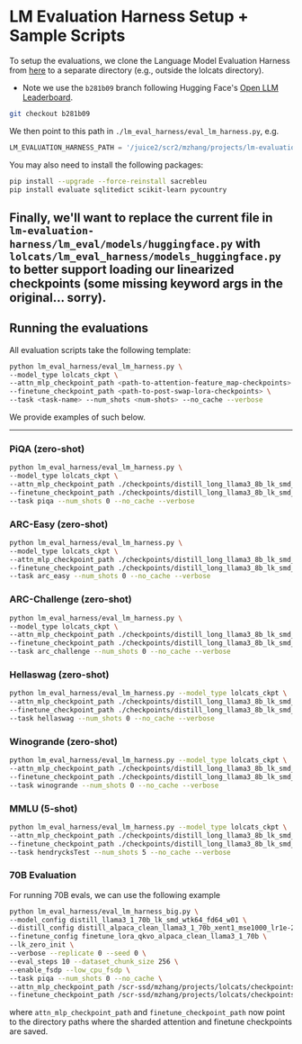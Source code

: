 # LM Evaluation Harness Setup + Sample Scripts

To setup the evaluations, we clone the Language Model Evaluation Harness from [here](https://github.com/EleutherAI/lm-evaluation-harness/tree/b281b0921b636bc36ad05c0b0b0763bd6dd43463) to a separate directory (e.g., outside the lolcats directory).

- Note we use the `b281b09` branch following Hugging Face's [Open LLM Leaderboard](https://huggingface.co/spaces/HuggingFaceH4/open_llm_leaderboard).

```bash
git checkout b281b09
```

We then point to this path in `./lm_eval_harness/eval_lm_harness.py`, e.g.

```python
LM_EVALUATION_HARNESS_PATH = '/juice2/scr2/mzhang/projects/lm-evaluation-harness'  # Change this to where you clone LM eval harness from
```

You may also need to install the following packages:

```bash
pip install --upgrade --force-reinstall sacrebleu
pip install evaluate sqlitedict scikit-learn pycountry
```

Finally, we'll want to replace the current file in `lm-evaluation-harness/lm_eval/models/huggingface.py` with `lolcats/lm_eval_harness/models_huggingface.py` to better support loading our linearized checkpoints (some missing keyword args in the original... sorry).
---

## Running the evaluations

All evaluation scripts take the following template:

```bash
python lm_eval_harness/eval_lm_harness.py \
--model_type lolcats_ckpt \
--attn_mlp_checkpoint_path <path-to-attention-feature_map-checkpoints> \
--finetune_checkpoint_path <path-to-post-swap-lora-checkpoints> \
--task <task-name> --num_shots <num-shots> --no_cache --verbose
```

We provide examples of such below.

---

### PiQA (zero-shot)

```bash
python lm_eval_harness/eval_lm_harness.py \
--model_type lolcats_ckpt \
--attn_mlp_checkpoint_path ./checkpoints/distill_long_llama3_8b_lk_smd_wtk64_fd64_w01/dl-d=distill_long_alpaca_8k_xent0_mse1000_lr1e-2_bs1-m=distill_long_llama3_8b_lk_smd_wtk64_fd64_w01-f=finetune_long_lora_qkvo_alpaca_clean_8192-s=0-gas=1-nte=2-se=0-re=614-scl=1024-lzi=1_distill.pt \
--finetune_checkpoint_path ./checkpoints/distill_long_llama3_8b_lk_smd_wtk64_fd64_w01/dl-d=distill_long_alpaca_8k_xent0_mse1000_lr1e-2_bs1-m=distill_long_llama3_8b_lk_smd_wtk64_fd64_w01-f=finetune_long_lora_qkvo_alpaca_clean_8192-s=0-gas=1-nte=2-se=0-re=614-scl=1024-lzi=1-bs=1-gas=1-nte=2-se=0-re=614_ft.pt \
--task piqa --num_shots 0 --no_cache --verbose

```

### ARC-Easy (zero-shot)

```bash
python lm_eval_harness/eval_lm_harness.py \
--model_type lolcats_ckpt \
--attn_mlp_checkpoint_path ./checkpoints/distill_long_llama3_8b_lk_smd_wtk64_fd64_w01/dl-d=distill_long_alpaca_8k_xent0_mse1000_lr1e-2_bs1-m=distill_long_llama3_8b_lk_smd_wtk64_fd64_w01-f=finetune_long_lora_qkvo_alpaca_clean_8192-s=0-gas=1-nte=2-se=0-re=614-scl=1024-lzi=1_distill.pt \
--finetune_checkpoint_path ./checkpoints/distill_long_llama3_8b_lk_smd_wtk64_fd64_w01/dl-d=distill_long_alpaca_8k_xent0_mse1000_lr1e-2_bs1-m=distill_long_llama3_8b_lk_smd_wtk64_fd64_w01-f=finetune_long_lora_qkvo_alpaca_clean_8192-s=0-gas=1-nte=2-se=0-re=614-scl=1024-lzi=1-bs=1-gas=1-nte=2-se=0-re=614_ft.pt \
--task arc_easy --num_shots 0 --no_cache --verbose
```

### ARC-Challenge (zero-shot)

```bash
python lm_eval_harness/eval_lm_harness.py \
--model_type lolcats_ckpt \
--attn_mlp_checkpoint_path ./checkpoints/distill_long_llama3_8b_lk_smd_wtk64_fd64_w01/dl-d=distill_long_alpaca_8k_xent0_mse1000_lr1e-2_bs1-m=distill_long_llama3_8b_lk_smd_wtk64_fd64_w01-f=finetune_long_lora_qkvo_alpaca_clean_8192-s=0-gas=1-nte=2-se=0-re=614-scl=1024-lzi=1_distill.pt \
--finetune_checkpoint_path ./checkpoints/distill_long_llama3_8b_lk_smd_wtk64_fd64_w01/dl-d=distill_long_alpaca_8k_xent0_mse1000_lr1e-2_bs1-m=distill_long_llama3_8b_lk_smd_wtk64_fd64_w01-f=finetune_long_lora_qkvo_alpaca_clean_8192-s=0-gas=1-nte=2-se=0-re=614-scl=1024-lzi=1-bs=1-gas=1-nte=2-se=0-re=614_ft.pt \
--task arc_challenge --num_shots 0 --no_cache --verbose
```

### Hellaswag (zero-shot)

```bash
python lm_eval_harness/eval_lm_harness.py --model_type lolcats_ckpt \
--attn_mlp_checkpoint_path ./checkpoints/distill_long_llama3_8b_lk_smd_wtk64_fd64_w01/dl-d=distill_long_alpaca_8k_xent0_mse1000_lr1e-2_bs1-m=distill_long_llama3_8b_lk_smd_wtk64_fd64_w01-f=finetune_long_lora_qkvo_alpaca_clean_8192-s=0-gas=1-nte=2-se=0-re=614-scl=1024-lzi=1_distill.pt \
--finetune_checkpoint_path ./checkpoints/distill_long_llama3_8b_lk_smd_wtk64_fd64_w01/dl-d=distill_long_alpaca_8k_xent0_mse1000_lr1e-2_bs1-m=distill_long_llama3_8b_lk_smd_wtk64_fd64_w01-f=finetune_long_lora_qkvo_alpaca_clean_8192-s=0-gas=1-nte=2-se=0-re=614-scl=1024-lzi=1-bs=1-gas=1-nte=2-se=0-re=614_ft.pt \
--task hellaswag --num_shots 0 --no_cache --verbose
```

### Winogrande (zero-shot)

```bash
python lm_eval_harness/eval_lm_harness.py --model_type lolcats_ckpt \
--attn_mlp_checkpoint_path ./checkpoints/distill_long_llama3_8b_lk_smd_wtk64_fd64_w01/dl-d=distill_long_alpaca_8k_xent0_mse1000_lr1e-2_bs1-m=distill_long_llama3_8b_lk_smd_wtk64_fd64_w01-f=finetune_long_lora_qkvo_alpaca_clean_8192-s=0-gas=1-nte=2-se=0-re=614-scl=1024-lzi=1_distill.pt \
--finetune_checkpoint_path ./checkpoints/distill_long_llama3_8b_lk_smd_wtk64_fd64_w01/dl-d=distill_long_alpaca_8k_xent0_mse1000_lr1e-2_bs1-m=distill_long_llama3_8b_lk_smd_wtk64_fd64_w01-f=finetune_long_lora_qkvo_alpaca_clean_8192-s=0-gas=1-nte=2-se=0-re=614-scl=1024-lzi=1-bs=1-gas=1-nte=2-se=0-re=614_ft.pt \
--task winogrande --num_shots 0 --no_cache --verbose
```

### MMLU (5-shot)

```bash
python lm_eval_harness/eval_lm_harness.py --model_type lolcats_ckpt \
--attn_mlp_checkpoint_path ./checkpoints/distill_long_llama3_8b_lk_smd_wtk64_fd64_w01/dl-d=distill_long_alpaca_8k_xent0_mse1000_lr1e-2_bs1-m=distill_long_llama3_8b_lk_smd_wtk64_fd64_w01-f=finetune_long_lora_qkvo_alpaca_clean_8192-s=0-gas=1-nte=2-se=0-re=614-scl=1024-lzi=1_distill.pt \
--finetune_checkpoint_path ./checkpoints/distill_long_llama3_8b_lk_smd_wtk64_fd64_w01/dl-d=distill_long_alpaca_8k_xent0_mse1000_lr1e-2_bs1-m=distill_long_llama3_8b_lk_smd_wtk64_fd64_w01-f=finetune_long_lora_qkvo_alpaca_clean_8192-s=0-gas=1-nte=2-se=0-re=614-scl=1024-lzi=1-bs=1-gas=1-nte=2-se=0-re=614_ft.pt \
--task hendrycksTest --num_shots 5 --no_cache --verbose
```

### 70B Evaluation

For running 70B evals, we can use the following example

```bash
python lm_eval_harness/eval_lm_harness_big.py \
--model_config distill_llama3_1_70b_lk_smd_wtk64_fd64_w01 \
--distill_config distill_alpaca_clean_llama3_1_70b_xent1_mse1000_lr1e-2 \
--finetune_config finetune_lora_qkvo_alpaca_clean_llama3_1_70b \
--lk_zero_init \
--verbose --replicate 0 --seed 0 \
--eval_steps 10 --dataset_chunk_size 256 \
--enable_fsdp --low_cpu_fsdp \
--task piqa --num_shots 0 --no_cache \
--attn_mlp_checkpoint_path /scr-ssd/mzhang/projects/lolcats/checkpoints/distill_llama3_1_70b_lk_smd_wtk64_fd64_w01/distill-dl-d=distill_alpaca_clean_llama3_1_70b_xent1_mse1000_lr1e-2-m=distill_llama3_1_70b_lk_smd_wtk64_fd64_w01-f=finetune_lora_qkvo_alpaca_clean_llama3_1_70b-dcs=512-se=0-re=0-at=lolcats_llama_window_tk_bf16 \
--finetune_checkpoint_path /scr-ssd/mzhang/projects/lolcats/checkpoints/distill_llama3_1_70b_lk_smd_wtk64_fd64_w01/finetune-dl-d=distill_alpaca_clean_llama3_1_70b_xent1_mse1000_lr1e-2-m=distill_llama3_1_70b_lk_smd_wtk64_fd64_w01-f=finetune_lora_qkvo_alpaca_clean_llama3_1_70b-dcs=256-se=0-re=0-at=lolcats_llama_window_tk_bf16-dcs=256-se=0-re=0
```

where `attn_mlp_checkpoint_path` and `finetune_checkpoint_path` now point to the directory paths where the sharded attention and finetune checkpoints are saved.
